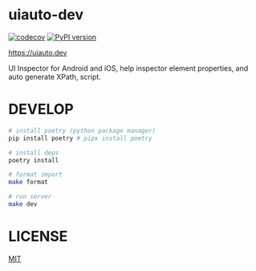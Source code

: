 # uiauto-dev
[![codecov](https://codecov.io/gh/codeskyblue/appinspector/graph/badge.svg?token=aLTg4VOyQH)](https://codecov.io/gh/codeskyblue/appinspector)
[![PyPI version](https://badge.fury.io/py/uiauto-dev.svg)](https://badge.fury.io/py/uiauto-dev)

https://uiauto.dev

UI Inspector for Android and iOS, help inspector element properties, and auto generate XPath, script.


# DEVELOP
```bash
# install poetry (python package manager)
pip install poetry # pipx install poetry

# install deps
poetry install

# format import
make format

# run server
make dev
```

# LICENSE
[MIT](LICENSE)